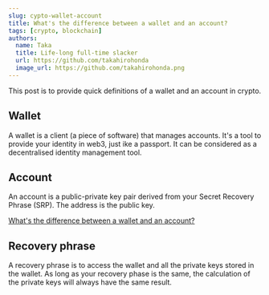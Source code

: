```yaml
---
slug: cypto-wallet-account
title: What's the difference between a wallet and an account?
tags: [crypto, blockchain]
authors:
  name: Taka
  title: Life-long full-time slacker
  url: https://github.com/takahirohonda
  image_url: https://github.com/takahirohonda.png
---
```


This post is to provide quick definitions of a wallet and an account in crypto.

<!-- truncate -->

## Wallet

A wallet is a client (a piece of software) that manages accounts. It's a tool to provide your identity in web3, just ike a passport. It can be considered as a decentralised identity management tool.

## Account

An account is a public-private key pair derived from your Secret Recovery Phrase (SRP). The address is the public key.

[What's the difference between a wallet and an account?](https://support.metamask.io/managing-my-wallet/using-metamask/whats-the-difference-between-a-wallet-and-an-account-/)

## Recovery phrase

A recovery phrase is to access the wallet and all the private keys stored in the wallet. As long as your recovery phase is the same, the calculation of the private keys will always have the same result.
